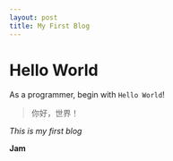 ```yaml
---
layout: post
title: My First Blog
---
```


# Hello World

As a programmer, begin with `Hello World`!

> 你好，世界！

_This is my first blog_

**Jam**

